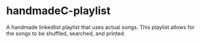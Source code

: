 # handmadeC-playlist
A handmade linkedlist playlist that uses actual songs. This playlist allows for the songs to be shuffled, searched, and printed.
